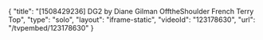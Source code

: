 {
    "title": "[1508429236] DG2 by Diane Gilman OfftheShoulder French Terry Top",
    "type": "solo",
    "layout": "iframe-static",
    "videoId": "123178630",
    "url": "\/tvpembed\/123178630"
}